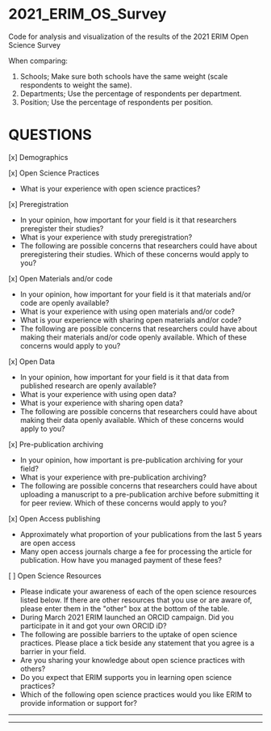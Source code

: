 # 2021_ERIM_OS_Survey
Code for analysis and visualization of the results of the 2021 ERIM Open Science Survey

When comparing:
1) Schools; Make sure both schools have the same weight (scale respondents to weight the same).
2) Departments; Use the percentage of respondents per department. 
3) Position; Use the percentage of respondents per position.

# QUESTIONS

[x] Demographics

[x] Open Science Practices

- What is your experience with open science practices?

[x] Preregistration

- In your opinion, how important for your field is it that researchers preregister their studies?
- What is your experience with study preregistration?
- The following are possible concerns that researchers could have about preregistering their studies. Which of these concerns would apply to you?

[x] Open Materials and/or code

- In your opinion, how important for your field is it that materials and/or code are openly available?
- What is your experience with using open materials and/or code?
- What is your experience with sharing open materials and/or code?
- The following are possible concerns that researchers could have about making their materials and/or code openly available. Which of these concerns would apply to you?

[x] Open Data

- In your opinion, how important for your field is it that data from published research are openly available?
- What is your experience with using open data?
- What is your experience with sharing open data?
- The following are possible concerns that researchers could have about making their data openly available. Which of these concerns would apply to you? 

[x] Pre-publication archiving

- In your opinion, how important is pre-publication archiving for your field?
- What is your experience with pre-publication archiving?
- The following are possible concerns that researchers could have about uploading a manuscript to a pre-publication archive before submitting it for peer review. Which of these concerns would apply to you? 

[x] Open Access publishing

- Approximately what proportion of your publications from the last 5 years are open access
- Many open access journals charge a fee for processing the article for publication. How have you managed payment of these fees? 

[ ] Open Science Resources

- Please indicate your awareness of each of the open science resources listed below. If there are other resources that you use or are aware of, please enter them in the "other" box at the bottom of the table.
- During March 2021 ERIM launched an ORCID campaign. Did you participate in it and got your own ORCID iD?
- The following are possible barriers to the uptake of open science practices. Please place a tick beside any statement that you agree is a barrier in your field.
- Are you sharing your knowledge about open science practices with others? 
- Do you expect that ERIM supports you in learning open science practices?
- Which of the following open science practices would you like ERIM to provide information or support for? 

***
***


